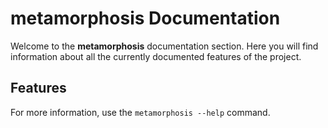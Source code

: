 # metamorphosis Documentation

Welcome to the **metamorphosis** documentation section. Here you will find information about 
all the currently documented features of the project.

## Features

For more information, use the `metamorphosis --help` command.
